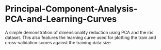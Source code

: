 # Principal-Component-Analysis-PCA-and-Learning-Curves
A simple demonstration of dimensionality reduction using PCA and the iris dataset. This also features the learning curve used for plotting the train and cross-validation scores against the training data size 
